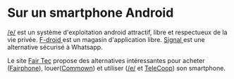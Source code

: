 # Sur un smartphone Android

[/e/](https://e.foundation/fr/) est un système d'exploitation android attractif, libre et respectueux de la vie privée. [F-droid <i class="fa fa-f-droid" aria-hidden="true"></i>](https://f-droid.org/fr/) est un magasin d'application libre. [Signal <i class="fa fa-signalapp" aria-hidden="true"></i>](https://signal.org/fr/) est une alternative sécurisé à Whatsapp.

Le site [Fair Tec](https://fairtec.io/fr/) propose des alternatives intéressantes pour acheter ([Fairphone](https://www.fairphone.com/fr/)), louer([Commown](https://commown.coop/)) et utiliser ([/e/](https://e.foundation/fr/) et [TeleCoop](https://telecoop.fr/)) son smartphone.
